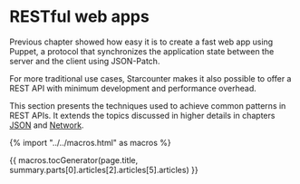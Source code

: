 # RESTful web apps

Previous chapter showed how easy it is to create a fast web app using Puppet, a protocol that synchronizes the application state between the server and the client using JSON-Patch.

For more traditional use cases, Starcounter makes it also possible to offer a REST API with minimum development and performance overhead.

This section presents the techniques used to achieve common patterns in REST APIs. It extends the topics discussed in higher details in chapters [JSON](/guides/json/) and [Network](/guides/network/).

{% import "../../macros.html" as macros %}

{{ macros.tocGenerator(page.title, summary.parts[0].articles[2].articles[5].articles) }}
